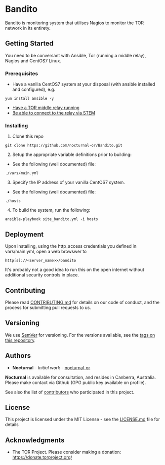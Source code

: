 # Bandito 
Bandito is monitoring system that utilises Nagios to monitor the TOR network in its entirety.   

## Getting Started

You need to be conversant with Ansible, Tor (running a middle relay), Nagios and CentOS7 Linux.

### Prerequisites

* Have a vanilla CentOS7 system at your disposal (with ansible installed and configured), e.g.

```
yum install ansible -y
```

* [Have a TOR middle relay running](https://community.torproject.org/relay/setup/guard/centosrhel/)
* [Be able to connect to the relay via STEM](https://stem.torproject.org/tutorials/the_little_relay_that_could.html)

### Installing

1. Clone this repo

```
git clone https://github.com/nocturnal-or/Bandito.git
```

2. Setup the appropriate variable definitions prior to building:

* See the following (well documented) file:

```
./vars/main.yml
```

3. Specify the IP address of your vanilla CentOS7 system.

* See the following (well documented) file:

```
./hosts
```

4. To build the system, run the following:

```
ansible-playbook site_bandito.yml -i hosts
```

## Deployment

Upon installing, using the http_access credentials you defined in vars/main.yml, open a web browswer to 

```
http[s]://<server_name>>/bandito
```

It's probably not a good idea to run this on the open internet without additional security controls in place. 

## Contributing

Please read [CONTRIBUTING.md](https://gist.github.com/PurpleBooth/b24679402957c63ec426) for details on our code of conduct, and the process for submitting pull requests to us.

## Versioning

We use [SemVer](http://semver.org/) for versioning. For the versions available, see the [tags on this repository](https://github.com/your/project/tags). 

## Authors
* **Nocturnal** - *Initial work* - [nocturnal-or](https://github.com/nocturnal-or)

**Nocturnal** is available for consultation, and resides in Canberra, Australia. Please make contact via Github (GPG public key available on profile). 

See also the list of [contributors](https://github.com/your/project/contributors) who participated in this project.

## License

This project is licensed under the MIT License - see the [LICENSE.md](LICENSE.md) file for details

## Acknowledgments

* The TOR Project. Please consider making a donation: https://donate.torproject.org/
